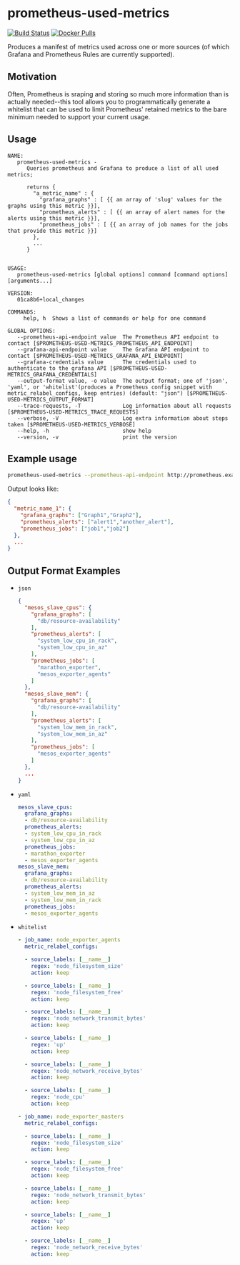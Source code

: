 prometheus-used-metrics
===
[![Build Status](https://travis-ci.org/matt-deboer/prometheus-used-metrics.svg?branch=master)](https://travis-ci.org/matt-deboer/prometheus-used-metrics)
[![Docker Pulls](https://img.shields.io/docker/pulls/mattdeboer/prometheus-used-metrics.svg)](https://hub.docker.com/r/mattdeboer/prometheus-used-metrics/)

Produces a manifest of metrics used across one or more sources (of which Grafana and Prometheus Rules are currently supported).

Motivation
---

Often, Prometheus is sraping and storing so much more information than is actually needed--this tool allows you to programmatically generate
a whitelist that can be used to limit Prometheus' retained metrics to the bare minimum needed to support your current usage.

Usage
---

```
NAME:
   prometheus-used-metrics -
      Queries prometheus and Grafana to produce a list of all used metrics;

      returns {
        "a_metric_name" : {
          "grafana_graphs" : [ {{ an array of 'slug' values for the graphs using this metric }}],
          "prometheus_alerts" : [ {{ an array of alert names for the alerts using this metric }}],
          "prometheus_jobs" : [ {{ an array of job names for the jobs that provide this metric }}]
        },
        ...
      }


USAGE:
   prometheus-used-metrics [global options] command [command options] [arguments...]

VERSION:
   01ca8b6+local_changes

COMMANDS:
     help, h  Shows a list of commands or help for one command

GLOBAL OPTIONS:
   --prometheus-api-endpoint value  The Prometheus API endpoint to contact [$PROMETHEUS-USED-METRICS_PROMETHEUS_API_ENDPOINT]
   --grafana-api-endpoint value     The Grafana API endpoint to contact [$PROMETHEUS-USED-METRICS_GRAFANA_API_ENDPOINT]
   --grafana-credentials value      The credentials used to authenticate to the grafana API [$PROMETHEUS-USED-METRICS_GRAFANA_CREDENTIALS]
   --output-format value, -o value  The output format; one of 'json', 'yaml', or 'whitelist'(produces a Prometheus config snippet with metric_relabel_configs, keep entries) (default: "json") [$PROMETHEUS-USED-METRICS_OUTPUT_FORMAT]
   --trace-requests, -T             Log information about all requests [$PROMETHEUS-USED-METRICS_TRACE_REQUESTS]
   --verbose, -V                    Log extra information about steps taken [$PROMETHEUS-USED-METRICS_VERBOSE]
   --help, -h                       show help
   --version, -v                    print the version
```


## Example usage 

```sh
prometheus-used-metrics --prometheus-api-endpoint http://prometheus.example.org --grafana-api-endpoint http://grafana.example.org --grafana-credentials "reallylongapitokenhere"
```

Output looks like:

```json
{
  "metric_name_1": {
    "grafana_graphs": ["Graph1","Graph2"],
    "prometheus_alerts": ["alert1","another_alert"],
    "prometheus_jobs": ["job1","job2"]
  },
  ...
}
```

## Output Format Examples

- `json`

  ```json
  {
    "mesos_slave_cpus": {
      "grafana_graphs": [
        "db/resource-availability"
      ],
      "prometheus_alerts": [
        "system_low_cpu_in_rack",
        "system_low_cpu_in_az"
      ],
      "prometheus_jobs": [
        "marathon_exporter",
        "mesos_exporter_agents"
      ]
    },
    "mesos_slave_mem": {
      "grafana_graphs": [
        "db/resource-availability"
      ],
      "prometheus_alerts": [
        "system_low_mem_in_rack",
        "system_low_mem_in_az"
      ],
      "prometheus_jobs": [
        "mesos_exporter_agents"
      ]
    },
    ...
  }
  ```

- `yaml`

  ```yaml
  mesos_slave_cpus:
    grafana_graphs:
    - db/resource-availability
    prometheus_alerts:
    - system_low_cpu_in_rack
    - system_low_cpu_in_az
    prometheus_jobs:
    - marathon_exporter
    - mesos_exporter_agents
  mesos_slave_mem:
    grafana_graphs:
    - db/resource-availability
    prometheus_alerts:
    - system_low_mem_in_az
    - system_low_mem_in_rack
    prometheus_jobs:
    - mesos_exporter_agents
  ```

- `whitelist`

  ```yaml
  - job_name: node_exporter_agents
    metric_relabel_configs:

    - source_labels: [__name__]
      regex: 'node_filesystem_size'
      action: keep

    - source_labels: [__name__]
      regex: 'node_filesystem_free'
      action: keep

    - source_labels: [__name__]
      regex: 'node_network_transmit_bytes'
      action: keep

    - source_labels: [__name__]
      regex: 'up'
      action: keep

    - source_labels: [__name__]
      regex: 'node_network_receive_bytes'
      action: keep

    - source_labels: [__name__]
      regex: 'node_cpu'
      action: keep

  - job_name: node_exporter_masters
    metric_relabel_configs:

    - source_labels: [__name__]
      regex: 'node_filesystem_size'
      action: keep

    - source_labels: [__name__]
      regex: 'node_filesystem_free'
      action: keep

    - source_labels: [__name__]
      regex: 'node_network_transmit_bytes'
      action: keep

    - source_labels: [__name__]
      regex: 'up'
      action: keep

    - source_labels: [__name__]
      regex: 'node_network_receive_bytes'
      action: keep
  ```
